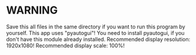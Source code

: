 # WARNING

Save this all files in the same directory if you want to run this program by yourself.
This app uses "pyautogui"! You need to install pyautogui, if you don't have this module already installed.
Recommended display resolution: 1920x1080! Recommended display scale: 100%!
